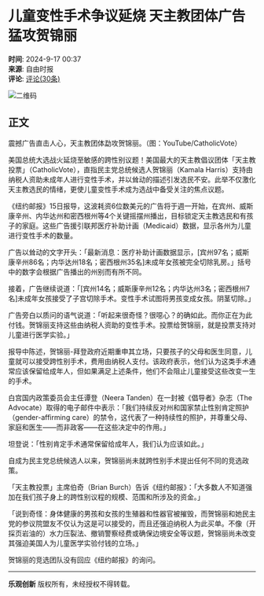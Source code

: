 # 儿童变性手术争议延烧 天主教团体广告猛攻贺锦丽

**时间**: 2024-9-17 00:37  
**来源**: 自由时报  
**评论**: [评论(30条)](https://www.backchina.com/news/2024/09/17/934553.html)  

![二维码](https://quickchart.io/chart?cht=qr&chs=75x75&chl=https://www.backchina.com/news/2024/09/17/934553.html)

## 正文

震撼广告直击人心，天主教团体勐攻贺锦丽。（图：YouTube/CatholicVote）

美国总统大选战火延烧至敏感的跨性别议题！美国最大的天主教倡议团体「天主教投票」（CatholicVote），直指民主党总统候选人贺锦丽（Kamala Harris）支持由纳税人资助未成年人进行变性手术，并以耸动的描述引发选民不安。此举不仅激化天主教选民的情绪，更使儿童变性手术成为选战中备受关注的焦点议题。

《纽约邮报》15日报导，这波耗资6位数美元的广告将于週一开始，在宾州、威斯康辛州、内华达州和密西根州等4个关键摇摆州播出，目标锁定天主教选民和有孩子的家庭。这些广告援引联邦医疗补助计画（Medicaid）数据，显示各州为儿童进行变性手术的数量。

广告以耸动的文字开头：「最新消息：医疗补助计画数据显示，\[宾州97名；威斯康辛州86名；内华达州18名；密西根州35名\]未成年女孩被完全切除乳房。」括号中的数字会根据广告播出的州别而有所不同。

接着，广告继续说道：「\[宾州14名；威斯康辛州12名；内华达州3名；密西根州7名\]未成年女孩接受了子宫切除手术。变性手术试图将男孩变成女孩。阴茎切除。」

广告旁白以质问的语气说道：「听起来很奇怪？很噁心？的确如此。而你正在为此付钱。贺锦丽支持这些由纳税人资助的变性手术。投票给贺锦丽，就是投票支持对儿童进行医学实验。」

报导中陈述，贺锦丽-拜登政府近期重申其立场，只要孩子的父母和医生同意，儿童就可以接受跨性别手术，费用由纳税人支付。该政府表示，他们认为这类手术通常应该保留给成年人，但如果满足上述条件，他们不会阻止儿童接受这些改变一生的手术。

白宫国内政策委员会主任谭登（Neera Tanden）在一封被《倡导者》杂志（The Advocate）取得的电子邮件中表示：「我们持续反对州和国家禁止性别肯定照护（gender-affirming care）的禁令，这代表了一种持续性的照护，并尊重父母、家庭和医生——而非政客——在这些决定中的作用。」

坦登说：「性别肯定手术通常保留给成年人，我们认为应该如此。」

自成为民主党总统候选人以来，贺锦丽尚未就跨性别手术提出任何不同的竞选政策。

「天主教投票」主席伯奇（Brian Burch）告诉《纽约邮报》：「大多数人不知道强加在我们孩子身上的跨性别议程的规模、范围和所涉及的资金。」

「说到奇怪：身体健康的男孩和女孩的生殖器和性器官被摧毁，而贺锦丽和她民主党的参议院盟友不仅认为这是可以接受的，而且还强迫纳税人为此买单。不像（开採页岩油的）水力压裂法、撤销警察经费或确保边境安全等议题，贺锦丽尚未改变其强迫美国人为儿童医学实验付钱的立场。」

贺锦丽的竞选团队没有回应《纽约邮报》的询问。

---

**乐观创新** 版权所有，未经授权不得转载。